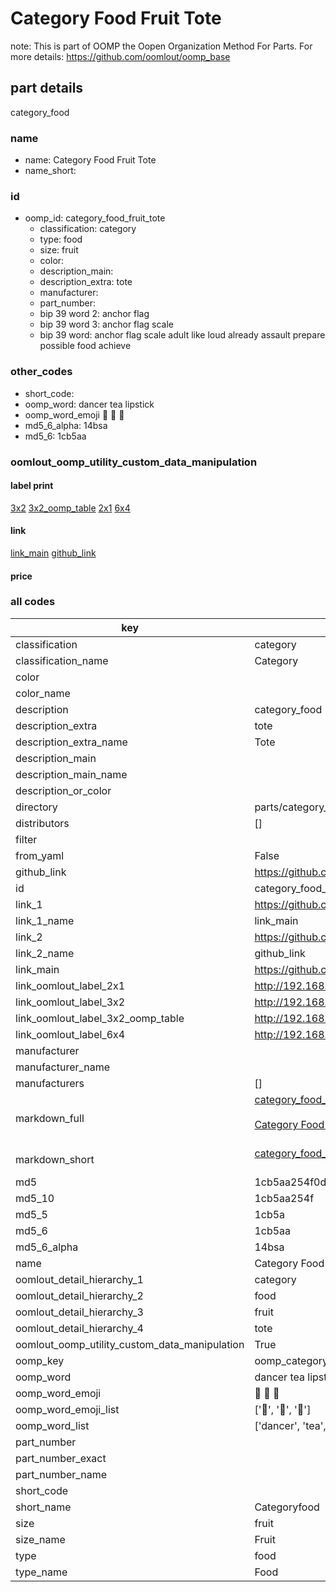 # Category Food Fruit Tote  

note: This is part of OOMP the Oopen Organization Method For Parts. For more details: https://github.com/oomlout/oomp_base

##  part details



category_food

### name
* name: Category Food Fruit Tote
* name_short: 
### id
* oomp_id: category_food_fruit_tote
  * classification: category
  * type: food
  * size: fruit
  * color: 
  * description_main: 
  * description_extra: tote
  * manufacturer: 
  * part_number: 
  * bip 39 word 2: anchor flag
  * bip 39 word 3: anchor flag scale
  * bip 39 word: anchor flag scale adult like loud already assault prepare possible food achieve

### other_codes
* short_code: 
* oomp_word: dancer tea lipstick
* oomp_word_emoji :dancer: :tea: :lipstick:
* md5_6_alpha: 14bsa
* md5_6: 1cb5aa






### oomlout_oomp_utility_custom_data_manipulation
#### label print
[3x2](http://192.168.1.245:1112/?label=oomp%2014bsa)
[3x2_oomp_table](http://192.168.1.107:1112/?label=oomp%2014bsa)
[2x1](http://192.168.1.242:1112/?label=oomp%2014bsa)
[6x4](http://192.168.1.55:1112/?label=oomp%2014bsa)    

#### link

[link_main](https://github.com/oomlout/oomlout_oomp_current_version_messy/tree/main/parts/category_food_fruit_tote) [github_link](https://github.com/oomlout/oomlout_oomp_part_src/tree/main/parts/category_food_fruit_tote)                             

#### price







### all codes 
| key | value |  
| --- | --- |  
| classification | category |  
| classification_name | Category |  
| color |  |  
| color_name |  |  
| description | category_food |  
| description_extra | tote |  
| description_extra_name | Tote |  
| description_main |  |  
| description_main_name |  |  
| description_or_color |   |  
| directory | parts/category_food_fruit_tote |  
| distributors | [] |  
| filter |  |  
| from_yaml | False |  
| github_link | https://github.com/oomlout/oomlout_oomp_part_src/tree/main/parts/category_food_fruit_tote |  
| id | category_food_fruit_tote |  
| link_1 | https://github.com/oomlout/oomlout_oomp_current_version_messy/tree/main/parts/category_food_fruit_tote |  
| link_1_name | link_main |  
| link_2 | https://github.com/oomlout/oomlout_oomp_part_src/tree/main/parts/category_food_fruit_tote |  
| link_2_name | github_link |  
| link_main | https://github.com/oomlout/oomlout_oomp_current_version_messy/tree/main/parts/category_food_fruit_tote |  
| link_oomlout_label_2x1 | http://192.168.1.242:1112/?label=oomp%2014bsa |  
| link_oomlout_label_3x2 | http://192.168.1.245:1112/?label=oomp%2014bsa |  
| link_oomlout_label_3x2_oomp_table | http://192.168.1.107:1112/?label=oomp%2014bsa |  
| link_oomlout_label_6x4 | http://192.168.1.55:1112/?label=oomp%2014bsa |  
| manufacturer |  |  
| manufacturer_name |  |  
| manufacturers | [] |  
| markdown_full | [category_food_fruit_tote](https://github.com/oomlout/oomlout_oomp_current_version_messy/tree/main/parts/category_food_fruit_tote)<br>[](https://github.com/oomlout/oomlout_oomp_current_version_messy/tree/main/parts/category_food_fruit_tote)<br>[Category Food Fruit Tote](https://github.com/oomlout/oomlout_oomp_current_version_messy/tree/main/parts/category_food_fruit_tote)<br><br> |  
| markdown_short | [category_food_fruit_tote](https://github.com/oomlout/oomlout_oomp_current_version_messy/tree/main/parts/category_food_fruit_tote)<br><br> |  
| md5 | 1cb5aa254f0d80e610c0d03d80160843 |  
| md5_10 | 1cb5aa254f |  
| md5_5 | 1cb5a |  
| md5_6 | 1cb5aa |  
| md5_6_alpha | 14bsa |  
| name | Category Food Fruit Tote |  
| oomlout_detail_hierarchy_1 | category |  
| oomlout_detail_hierarchy_2 | food |  
| oomlout_detail_hierarchy_3 | fruit |  
| oomlout_detail_hierarchy_4 | tote |  
| oomlout_oomp_utility_custom_data_manipulation | True |  
| oomp_key | oomp_category_food_fruit_tote |  
| oomp_word | dancer tea lipstick |  
| oomp_word_emoji | :dancer: :tea: :lipstick: |  
| oomp_word_emoji_list | [':dancer:', ':tea:', ':lipstick:'] |  
| oomp_word_list | ['dancer', 'tea', 'lipstick'] |  
| part_number |  |  
| part_number_exact |  |  
| part_number_name |  |  
| short_code |  |  
| short_name | Categoryfood |  
| size | fruit |  
| size_name | Fruit |  
| type | food |  
| type_name | Food |  
